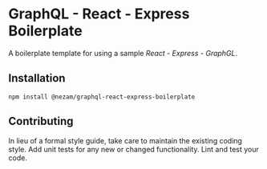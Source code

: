GraphQL - React - Express Boilerplate
=========

  A boilerplate template for using a sample *React* - *Express* - *GraphGL*.

## Installation

  `npm install @nezam/graphql-react-express-boilerplate`

## Contributing

In lieu of a formal style guide, take care to maintain the existing coding style. Add unit tests for any new or changed functionality. Lint and test your code.